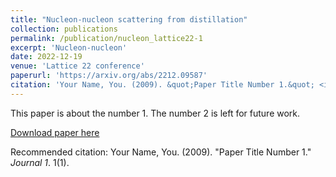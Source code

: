 ```yaml
---
title: "Nucleon-nucleon scattering from distillation"
collection: publications
permalink: /publication/nucleon_lattice22-1
excerpt: 'Nucleon-nucleon'
date: 2022-12-19
venue: 'Lattice 22 conference'
paperurl: 'https://arxiv.org/abs/2212.09587'
citation: 'Your Name, You. (2009). &quot;Paper Title Number 1.&quot; <i>Journal 1</i>. 1(1).'
---
```

This paper is about the number 1. The number 2 is left for future work.

[Download paper here](http://academicpages.github.io/files/paper1.pdf)

Recommended citation: Your Name, You. (2009). "Paper Title Number 1." <i>Journal 1</i>. 1(1).
